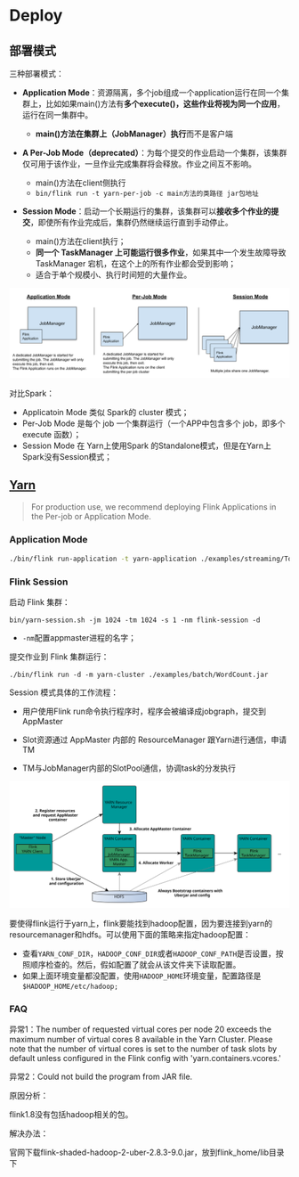 # Deploy

## 部署模式

三种部署模式：

- **Application Mode**：资源隔离，多个job组成一个application运行在同一个集群上，比如如果main()方法有**多个execute()，这些作业将视为同一个应用**，运行在同一集群中。
  - **main()方法在集群上（JobManager）执行**而不是客户端

- **A Per-Job Mode（deprecated）**：为每个提交的作业启动一个集群，该集群仅可用于该作业，一旦作业完成集群将会释放。作业之间互不影响。
  - main()方法在client侧执行
  - `bin/flink run -t yarn-per-job -c main方法的类路径 jar包地址`
  
- **Session Mode**：启动一个长期运行的集群，该集群可以**接收多个作业的提交**，即使所有作业完成后，集群仍然继续运行直到手动停止。
  - main()方法在client执行；
  - **同一个 TaskManager 上可能运行很多作业**，如果其中一个发生故障导致 TaskManager 宕机，在这个上的所有作业都会受到影响；
  - 适合于单个规模小、执行时间短的大量作业。


![Figure for Deployment Modes](pics/deployment_modes.svg)

对比Spark：

- Applicatoin Mode 类似 Spark的 cluster 模式；
- Per-Job Mode 是每个 job 一个集群运行（一个APP中包含多个 job，即多个 execute 函数）；
- Session Mode 在 Yarn上使用Spark 的Standalone模式，但是在Yarn上Spark没有Session模式；



## [Yarn](https://nightlies.apache.org/flink/flink-docs-master/zh/docs/deployment/resource-providers/yarn/)

> For production use, we recommend deploying Flink Applications in the Per-job or Application Mode.

### Application Mode

```bash
./bin/flink run-application -t yarn-application ./examples/streaming/TopSpeedWindowing.jar
```

### Flink Session

启动 Flink 集群：

```shell
bin/yarn-session.sh -jm 1024 -tm 1024 -s 1 -nm flink-session -d
```

- `-nm`配置appmaster进程的名字；

提交作业到 Flink 集群运行：

```
./bin/flink run -d -m yarn-cluster ./examples/batch/WordCount.jar
```

Session 模式具体的工作流程：

- 用户使用Flink run命令执行程序时，程序会被编译成jobgraph，提交到AppMaster
- Slot资源通过 AppMaster 内部的 ResourceManager 跟Yarn进行通信，申请 TM

- TM与JobManager内部的SlotPool通信，协调task的分发执行

![FlinkOnYarn](pics/FlinkOnYarn.svg)

要使得flink运行于yarn上，flink要能找到hadoop配置，因为要连接到yarn的resourcemanager和hdfs。可以使用下面的策略来指定hadoop配置：

- 查看`YARN_CONF_DIR`，`HADOOP_CONF_DIR`或者`HADOOP_CONF_PATH`是否设置，按照顺序检查的。然后，假如配置了就会从该文件夹下读取配置。
- 如果上面环境变量都没配置，使用`HADOOP_HOME`环境变量，配置路径是`$HADOOP_HOME/etc/hadoop;`

### FAQ

异常1：The number of requested virtual cores per node 20 exceeds the maximum number of virtual cores 8 available in the Yarn Cluster. Please note that the number of virtual cores is set to the number of task slots by default unless configured in the Flink config with 'yarn.containers.vcores.'



异常2：Could not build the program from JAR file.

原因分析：

flink1.8没有包括hadoop相关的包。

解决办法：

官网下载flink-shaded-hadoop-2-uber-2.8.3-9.0.jar，放到flink_home/lib目录下